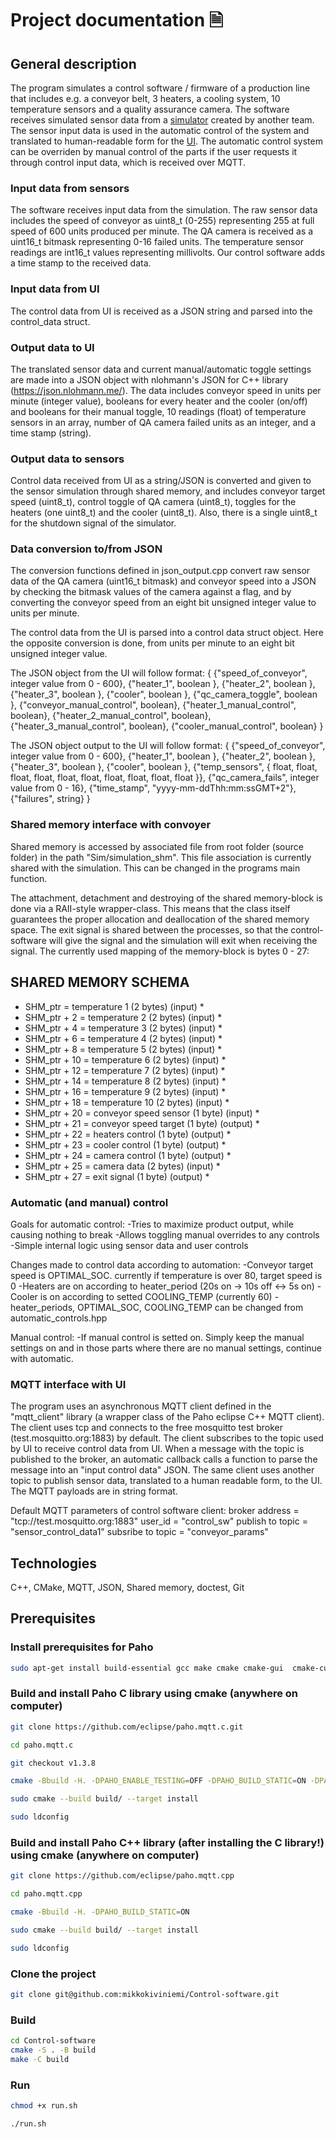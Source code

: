 
# Project documentation 🗎

## General description

The program simulates a control software / firmware of a production line that includes e.g. a conveyor belt, 3 heaters, a cooling system, 10 temperature sensors and a quality assurance camera. The software receives simulated sensor data from a [simulator](https://github.com/kmoilane/graduation_project) created by another team.
The sensor input data is used in the automatic control of the system and translated to human-readable form for the [UI](https://github.com/heidikrisse/ProductionLineUi). The automatic control system can be overriden by manual control of the parts if the user requests it through control input data, which is received over MQTT.

### Input data from sensors

The software receives input data from the simulation. The raw sensor data includes the speed of conveyor as uint8_t (0-255) representing 255 at full speed of 600 units produced per minute. The QA camera is received as a uint16_t bitmask representing 0-16 failed units. The temperature sensor readings are int16_t values representing millivolts. Our control software adds a time stamp to the received data.

### Input data from UI

The control data from UI is received as a JSON string and parsed into the control_data struct.

### Output data to UI

The translated sensor data and current manual/automatic toggle settings are made into a JSON object with nlohmann's JSON for C++ library (<https://json.nlohmann.me/>). The data includes conveyor speed in units per minute (integer value), booleans for every heater and the cooler (on/off) and booleans for their manual toggle, 10 readings (float) of temperature sensors in an array, number of QA camera failed units as an integer, and a time stamp (string).

### Output data to sensors

Control data received from UI as a string/JSON is converted and given to the sensor simulation through shared memory, and includes conveyor target speed (uint8_t), control toggle of QA camera (uint8_t), toggles for the heaters (one uint8_t) and the cooler (uint8_t). Also, there is a single uint8_t for the shutdown signal of the simulator.

### Data conversion to/from JSON

The conversion functions defined in json_output.cpp convert raw sensor data of the QA camera (uint16_t bitmask) and conveyor speed into a JSON by checking the bitmask values of the camera against a flag, and by converting the conveyor speed from an eight bit unsigned integer value to units per minute.

The control data from the UI is parsed into a control data struct object. Here the opposite conversion is done, from units per minute to an eight bit unsigned integer value.

The JSON object from the UI will follow format:
{
    {"speed_of_conveyor", integer value from 0 - 600},
    {"heater_1", boolean },
    {"heater_2", boolean },
    {"heater_3", boolean },
    {"cooler", boolean },
    {"qc_camera_toggle", boolean },
    {"conveyor_manual_control", boolean},
    {"heater_1_manual_control", boolean},
    {"heater_2_manual_control", boolean},
    {"heater_3_manual_control", boolean},
    {"cooler_manual_control", boolean}
}

The JSON object output to the UI will follow format:
{
    {"speed_of_conveyor", integer value from 0 - 600},
    {"heater_1", boolean },
    {"heater_2", boolean },
    {"heater_3", boolean },
    {"cooler", boolean },
    {"temp_sensors", { float, float, float, float, float, float, float, float, float, float }},
    {"qc_camera_fails", integer value from 0 - 16},
    {"time_stamp", "yyyy-mm-ddThh:mm:ssGMT+2"},
    {"failures", string}
}

### Shared memory interface with convoyer

Shared memory is accessed by associated file from root folder (source folder) in the path "Sim/simulation_shm". This file association is currently shared with the simulation. This can be changed in the programs main function.

The attachment, detachment and destroying of the shared memory-block is done via a RAII-style wrapper-class. This means that the class itself guarantees the proper allocation and deallocation of the shared memory space. The exit signal is shared between the processes, so that the control-software will give the signal and the simulation will exit when receiving the signal. The currently used mapping of the memory-block is bytes 0 - 27:

## SHARED MEMORY SCHEMA

* SHM_ptr       = temperature 1         (2 bytes)   (input)  *
* SHM_ptr + 2   = temperature 2         (2 bytes)   (input)  *
* SHM_ptr + 4   = temperature 3         (2 bytes)   (input)  *
* SHM_ptr + 6   = temperature 4         (2 bytes)   (input)  *
* SHM_ptr + 8   = temperature 5         (2 bytes)   (input)  *
* SHM_ptr + 10  = temperature 6         (2 bytes)   (input)  *
* SHM_ptr + 12  = temperature 7         (2 bytes)   (input)  *
* SHM_ptr + 14  = temperature 8         (2 bytes)   (input)  *
* SHM_ptr + 16  = temperature 9         (2 bytes)   (input)  *
* SHM_ptr + 18  = temperature 10        (2 bytes)   (input)  *
* SHM_ptr + 20  = conveyor speed sensor (1 byte)    (input)  *
* SHM_ptr + 21  = conveyor speed target (1 byte)    (output) *
* SHM_ptr + 22  = heaters control       (1 byte)    (output) *
* SHM_ptr + 23  = cooler control        (1 byte)    (output) *
* SHM_ptr + 24  = camera control        (1 byte)    (output) *
* SHM_ptr + 25  = camera data           (2 bytes)   (input)  *
* SHM_ptr + 27  = exit signal           (1 byte)    (output) *

### Automatic (and manual) control

Goals for automatic control:
-Tries to maximize product output, while causing nothing to break
-Allows toggling manual overrides to any controls
-Simple internal logic using sensor data and user controls

Changes made to control data according to automation:
-Conveyor target speed is OPTIMAL_SOC. currently if temperature is over 80, target speed is 0
-Heaters are on according to heater_period (20s on -> 10s off <-> 5s on)
-Cooler is on according to setted COOLING_TEMP (currently 60)
-heater_periods, OPTIMAL_SOC, COOLING_TEMP can be changed from automatic_controls.hpp

Manual control:
-If manual control is setted on. Simply keep the manual settings on and in those parts where there are no manual settings, continue with automatic.

### MQTT interface with UI

The program uses an asynchronous MQTT client defined in the "mqtt_client" library (a wrapper class of the Paho eclipse C++ MQTT client). The client uses tcp and connects to the free mosquitto test broker (test.mosquitto.org:1883) by default. The client subscribes to the topic used by UI to receive control data from UI. When a message with the topic is published to the broker, an automatic callback calls a function to parse the message into an "input control data" JSON. The same client uses another topic to publish sensor data, translated to a human readable form, to the UI. The MQTT payloads are in string format.

Default MQTT parameters of control software client:
broker address = "tcp://test.mosquitto.org:1883"
user_id = "control_sw"
publish to topic = "sensor_control_data1"
subsribe to topic = "conveyor_params"

## Technologies

C++, CMake, MQTT, JSON, Shared memory, doctest, Git

## Prerequisites

### Install prerequisites for Paho

```bash
sudo apt-get install build-essential gcc make cmake cmake-gui  cmake-curses-gui libssl-dev
```

### Build and install Paho C library using cmake (anywhere on computer)

```bash
git clone https://github.com/eclipse/paho.mqtt.c.git
```

```bash
cd paho.mqtt.c
```

```bash
git checkout v1.3.8
```

```bash
cmake -Bbuild -H. -DPAHO_ENABLE_TESTING=OFF -DPAHO_BUILD_STATIC=ON -DPAHO_WITH_SSL=ON -DPAHO_HIGH_PERFORMANCE=ON
```

```bash
sudo cmake --build build/ --target install
```

```bash
sudo ldconfig
```

### Build and install Paho C++ library (after installing the C library!) using cmake (anywhere on computer)

```bash
git clone https://github.com/eclipse/paho.mqtt.cpp
```

```bash
cd paho.mqtt.cpp
```

```bash
cmake -Bbuild -H. -DPAHO_BUILD_STATIC=ON
```

```bash
sudo cmake --build build/ --target install
```

```bash
sudo ldconfig
```

### Clone the project

```bash
git clone git@github.com:mikkokiviniemi/Control-software.git
```

### Build

```bash
cd Control-software
cmake -S . -B build
make -C build
```

### Run

```bash
chmod +x run.sh
```

```bash
./run.sh
```
